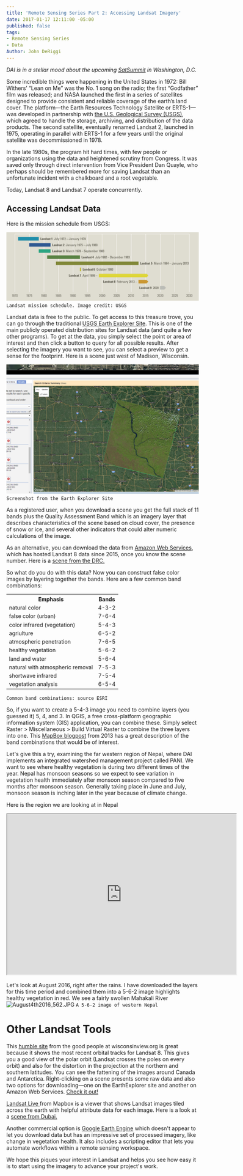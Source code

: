 ```yaml
---
title: 'Remote Sensing Series Part 2: Accessing Landsat Imagery'
date: 2017-01-17 12:11:00 -05:00
published: false
tags:
- Remote Sensing Series
- Data
Author: John DeRiggi
---
```


*DAI is in a stellar mood about the upcoming [SatSummit](https://satsummit.io/) in Washington, D.C.*

Some incredible things were happening in the United States in 1972: Bill Withers’ “Lean on Me” was the No. 1 song on the radio; the first “Godfather” film was released; and NASA launched the first in a series of satellites designed to provide consistent and reliable coverage of the earth’s land cover. The platform—the Earth Resources Technology Satellite or ERTS-1—was developed in partnership with [the U.S. Geological Survey (USGS)](https://www.usgs.gov/), which agreed to handle the storage, archiving, and distribution of the data products. The second satellite, eventually renamed Landsat 2, launched in 1975, operating in parallel with ERTS-1 for a few years until the original satellite was decommissioned in 1978.

In the late 1980s, the program hit hard times, with few people or organizations using the data and heightened scrutiny from Congress. It was saved only through direct intervention from Vice President Dan Quayle, who perhaps should be remembered more for saving Landsat than an unfortunate incident with a chalkboard and a root vegetable.

Today, Landsat 8 and Landsat 7 operate concurrently.

<!-- more -->

## Accessing Landsat Data

Here is the mission schedule from USGS:

![TimelineOnlyForWebRGB.jpg](/uploads/TimelineOnlyForWebRGB.jpg)
`Landsat mission schedule. Image credit: USGS`

Landsat data is free to the public. To get access to this treasure trove, you can go through the traditional [USGS Earth Explorer Site](https://earthexplorer.usgs.gov/). This is one of the main publicly operated distribution sites for Landsat data (and quite a few other programs). To get at the data, you simply select the point or area of interest and then click a button to query for all possible results. After selecting the imagery you want to see, you can select a preview to get a sense for the footprint. Here is a scene just west of Madison, Wisconsin.

![wisconsinusgs.png](/uploads/wisconsinusgs.png)
`Screenshot from the Earth Explorer Site`

As a registered user, when you download a scene you get the full stack of 11 bands plus the Quality Assessment Band which is an imagery layer that describes characteristics of the scene based on cloud cover, the presence of snow or ice, and several other indicators that could alter numeric calculations of the image.

As an alternative, you can download the data from [Amazon Web Services](https://pages.awscloud.com/public-data-sets-landsat.html), which has hosted Landsat 8 data since 2015, once you know the scene number. Here is a [scene from the DRC.](http://landsat-pds.s3.amazonaws.com/L8/173/061/LC81730612016171LGN00/index.html)

So what do you do with this data? Now you can construct false color images by layering together the bands. Here are a few common band combinations:
<table>
<tr>
<th>Emphasis</th> <th>Bands</th>
</tr>

<tr>
<td>natural color</td><td>4-3-2</td>
</tr>

<tr>
<td>false color (urban)</td><td>7-6-4</td>
</tr>

<tr>
<td>color infrared (vegetation)</td><td>5-4-3</td>
</tr>

<tr>
<td>agriulture</td><td>6-5-2</td>
</tr>

<tr>
<td>atmospheric penetration</td><td>7-6-5</td>
</tr>

<tr>
<td>healthy vegetation</td><td>5-6-2</td>
</tr>

<tr>
<td>land and water</td><td>5-6-4</td>
</tr>

<tr>
<td>natural with atmospheric removal</td><td>7-5-3</td>
</tr>

<tr>
<td>shortwave infrared</td><td>7-5-4</td>
</tr>

<tr>
<td>vegetation analysis</td><td>6-5-4</td>
</tr>

</table>

```Common band combinations: source ESRI```

So, if you want to create a 5-4-3 image you need to combine layers (you guessed it) 5, 4, and 3. In QGIS, a free cross-platform geographic information system (GIS) application, you can combine these. Simply select Raster > Miscellaneous > Build Virtual Raster to combine the three layers into one. This [MapBox blogpost](https://www.mapbox.com/blog/putting-landsat-8-bands-to-work/) from 2013 has a great description of the band combinations that would be of interest.

Let's give this a try, examining the far western region of Nepal, where DAI implements an integrated watershed management project called PANI. We want to see where healthy vegetation is during two different times of the year. Nepal has monsoon seasons so we expect to see variation in vegetation health immediately after monsoon season compared to five months after monsoon season. Generally taking place in June and July, monsoon season is inching later in the year because of climate change.

Here is the region we are looking at in Nepal
<iframe width="600" height="420" src="http://maps.stamen.com/terrain/embed#10/28.9529/80.2950"></iframe> 

Let's look at August 2016, right after the rains. I have downloaded the layers for this time period and combined them into a 5-6-2 image highlights healthy vegetation in red. We see a fairly swollen Mahakali River 
![August4th2016_562.JPG](/uploads/August4th2016_562.JPG)
```A 5-6-2 image of western Nepal```


# Other Landsat Tools

This [humble site](http://wisconsinview.org/imagery/viewer.php?products=lsat8-llook-fc,wrs2-land.-44&timespan=-16d,-1d&timestep=1d) from the good people at wisconsinview.org is great because it shows the most recent orbital tracks for Landsat 8. This gives you a good view of the polar orbit (Landsat crosses the poles on every orbit) and also for the distortion in the projection at the northern and southern latitudes. You can see the fattening of the images around Canada and Antarctica. Right-clicking on a scene presents some raw data and also two options for downloading—one on the EarthExplorer site and another on Amazon Web Services. [Check it out!](http://wisconsinview.org/imagery/viewer.php?products=lsat8-llook-fc,wrs2-land.-44&timespan=-16d,-1d&timestep=1d)

[Landsat Live ](https://www.mapbox.com/bites/00145/#8/39.996/25.131)from Mapbox is a viewer that shows Landsat images tiled across the earth with helpful attribute data for each image. Here is a look at a [scene from Dubai.](https://www.mapbox.com/bites/00145/#11/25.0411/55.3546)

Another commercial option is [Google Earth Engine](https://explorer.earthengine.google.com/#workspace) which doesn't appear to let you download data but has an impressive set of processed imagery, like change in vegetation health. It also includes a scripting editor that lets you automate workflows within a remote sensing workspace.

We hope this piques your interest in Landsat and helps you see how easy it is to start using the imagery to advance your project's work.